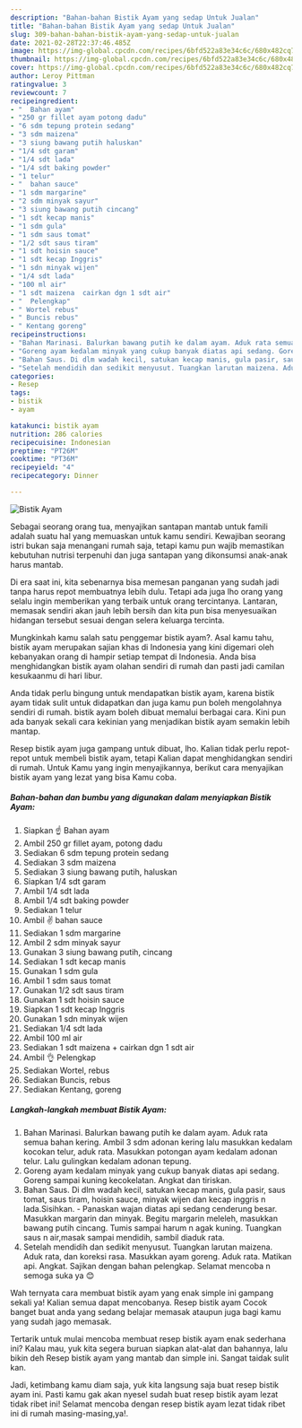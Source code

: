 ```yaml
---
description: "Bahan-bahan Bistik Ayam yang sedap Untuk Jualan"
title: "Bahan-bahan Bistik Ayam yang sedap Untuk Jualan"
slug: 309-bahan-bahan-bistik-ayam-yang-sedap-untuk-jualan
date: 2021-02-28T22:37:46.485Z
image: https://img-global.cpcdn.com/recipes/6bfd522a83e34c6c/680x482cq70/bistik-ayam-foto-resep-utama.jpg
thumbnail: https://img-global.cpcdn.com/recipes/6bfd522a83e34c6c/680x482cq70/bistik-ayam-foto-resep-utama.jpg
cover: https://img-global.cpcdn.com/recipes/6bfd522a83e34c6c/680x482cq70/bistik-ayam-foto-resep-utama.jpg
author: Leroy Pittman
ratingvalue: 3
reviewcount: 7
recipeingredient:
- "  Bahan ayam"
- "250 gr fillet ayam potong dadu"
- "6 sdm tepung protein sedang"
- "3 sdm maizena"
- "3 siung bawang putih haluskan"
- "1/4 sdt garam"
- "1/4 sdt lada"
- "1/4 sdt baking powder"
- "1 telur"
- "  bahan sauce"
- "1 sdm margarine"
- "2 sdm minyak sayur"
- "3 siung bawang putih cincang"
- "1 sdt kecap manis"
- "1 sdm gula"
- "1 sdm saus tomat"
- "1/2 sdt saus tiram"
- "1 sdt hoisin sauce"
- "1 sdt kecap Inggris"
- "1 sdn minyak wijen"
- "1/4 sdt lada"
- "100 ml air"
- "1 sdt maizena  cairkan dgn 1 sdt air"
- "  Pelengkap"
- " Wortel rebus"
- " Buncis rebus"
- " Kentang goreng"
recipeinstructions:
- "Bahan Marinasi. Balurkan bawang putih ke dalam ayam. Aduk rata semua bahan kering. Ambil 3 sdm adonan kering lalu masukkan kedalam kocokan telur, aduk rata. Masukkan potongan ayam kedalam adonan telur. Lalu gulingkan kedalam adonan tepung."
- "Goreng ayam kedalam minyak yang cukup banyak diatas api sedang. Goreng sampai kuning kecokelatan. Angkat dan tiriskan."
- "Bahan Saus. Di dlm wadah kecil, satukan kecap manis, gula pasir, saus tomat, saus tiram, hoisin sauce, minyak wijen dan kecap inggris n lada.Sisihkan.  Panaskan wajan diatas api sedang cenderung besar. Masukkan margarin dan minyak. Begitu margarin meleleh, masukkan bawang putih cincang. Tumis sampai harum n agak kuning. Tuangkan saus n air,masak sampai mendidih, sambil diaduk rata."
- "Setelah mendidih dan sedikit menyusut. Tuangkan larutan maizena. Aduk rata, dan koreksi rasa. Masukkan ayam goreng. Aduk rata. Matikan api. Angkat. Sajikan dengan bahan pelengkap. Selamat mencoba n semoga suka ya 😊"
categories:
- Resep
tags:
- bistik
- ayam

katakunci: bistik ayam 
nutrition: 286 calories
recipecuisine: Indonesian
preptime: "PT26M"
cooktime: "PT36M"
recipeyield: "4"
recipecategory: Dinner

---
```



![Bistik Ayam](https://img-global.cpcdn.com/recipes/6bfd522a83e34c6c/680x482cq70/bistik-ayam-foto-resep-utama.jpg)

Sebagai seorang orang tua, menyajikan santapan mantab untuk famili adalah suatu hal yang memuaskan untuk kamu sendiri. Kewajiban seorang istri bukan saja menangani rumah saja, tetapi kamu pun wajib memastikan kebutuhan nutrisi terpenuhi dan juga santapan yang dikonsumsi anak-anak harus mantab.

Di era  saat ini, kita sebenarnya bisa memesan panganan yang sudah jadi tanpa harus repot membuatnya lebih dulu. Tetapi ada juga lho orang yang selalu ingin memberikan yang terbaik untuk orang tercintanya. Lantaran, memasak sendiri akan jauh lebih bersih dan kita pun bisa menyesuaikan hidangan tersebut sesuai dengan selera keluarga tercinta. 



Mungkinkah kamu salah satu penggemar bistik ayam?. Asal kamu tahu, bistik ayam merupakan sajian khas di Indonesia yang kini digemari oleh kebanyakan orang di hampir setiap tempat di Indonesia. Anda bisa menghidangkan bistik ayam olahan sendiri di rumah dan pasti jadi camilan kesukaanmu di hari libur.

Anda tidak perlu bingung untuk mendapatkan bistik ayam, karena bistik ayam tidak sulit untuk didapatkan dan juga kamu pun boleh mengolahnya sendiri di rumah. bistik ayam boleh dibuat memalui berbagai cara. Kini pun ada banyak sekali cara kekinian yang menjadikan bistik ayam semakin lebih mantap.

Resep bistik ayam juga gampang untuk dibuat, lho. Kalian tidak perlu repot-repot untuk membeli bistik ayam, tetapi Kalian dapat menghidangkan sendiri di rumah. Untuk Kamu yang ingin menyajikannya, berikut cara menyajikan bistik ayam yang lezat yang bisa Kamu coba.

<!--inarticleads1-->

##### Bahan-bahan dan bumbu yang digunakan dalam menyiapkan Bistik Ayam:

1. Siapkan  ☝ Bahan ayam
1. Ambil 250 gr fillet ayam, potong dadu
1. Sediakan 6 sdm tepung protein sedang
1. Sediakan 3 sdm maizena
1. Sediakan 3 siung bawang putih, haluskan
1. Siapkan 1/4 sdt garam
1. Ambil 1/4 sdt lada
1. Ambil 1/4 sdt baking powder
1. Sediakan 1 telur
1. Ambil  ✌ bahan sauce
1. Sediakan 1 sdm margarine
1. Ambil 2 sdm minyak sayur
1. Gunakan 3 siung bawang putih, cincang
1. Sediakan 1 sdt kecap manis
1. Gunakan 1 sdm gula
1. Ambil 1 sdm saus tomat
1. Gunakan 1/2 sdt saus tiram
1. Gunakan 1 sdt hoisin sauce
1. Siapkan 1 sdt kecap Inggris
1. Gunakan 1 sdn minyak wijen
1. Sediakan 1/4 sdt lada
1. Ambil 100 ml air
1. Sediakan 1 sdt maizena + cairkan dgn 1 sdt air
1. Ambil  👌 Pelengkap
1. Sediakan  Wortel, rebus
1. Sediakan  Buncis, rebus
1. Sediakan  Kentang, goreng




<!--inarticleads2-->

##### Langkah-langkah membuat Bistik Ayam:

1. Bahan Marinasi. Balurkan bawang putih ke dalam ayam. Aduk rata semua bahan kering. Ambil 3 sdm adonan kering lalu masukkan kedalam kocokan telur, aduk rata. Masukkan potongan ayam kedalam adonan telur. Lalu gulingkan kedalam adonan tepung.
1. Goreng ayam kedalam minyak yang cukup banyak diatas api sedang. Goreng sampai kuning kecokelatan. Angkat dan tiriskan.
1. Bahan Saus. Di dlm wadah kecil, satukan kecap manis, gula pasir, saus tomat, saus tiram, hoisin sauce, minyak wijen dan kecap inggris n lada.Sisihkan.  - Panaskan wajan diatas api sedang cenderung besar. Masukkan margarin dan minyak. Begitu margarin meleleh, masukkan bawang putih cincang. Tumis sampai harum n agak kuning. Tuangkan saus n air,masak sampai mendidih, sambil diaduk rata.
1. Setelah mendidih dan sedikit menyusut. Tuangkan larutan maizena. Aduk rata, dan koreksi rasa. Masukkan ayam goreng. Aduk rata. Matikan api. Angkat. Sajikan dengan bahan pelengkap. Selamat mencoba n semoga suka ya 😊




Wah ternyata cara membuat bistik ayam yang enak simple ini gampang sekali ya! Kalian semua dapat mencobanya. Resep bistik ayam Cocok banget buat anda yang sedang belajar memasak ataupun juga bagi kamu yang sudah jago memasak.

Tertarik untuk mulai mencoba membuat resep bistik ayam enak sederhana ini? Kalau mau, yuk kita segera buruan siapkan alat-alat dan bahannya, lalu bikin deh Resep bistik ayam yang mantab dan simple ini. Sangat taidak sulit kan. 

Jadi, ketimbang kamu diam saja, yuk kita langsung saja buat resep bistik ayam ini. Pasti kamu gak akan nyesel sudah buat resep bistik ayam lezat tidak ribet ini! Selamat mencoba dengan resep bistik ayam lezat tidak ribet ini di rumah masing-masing,ya!.

